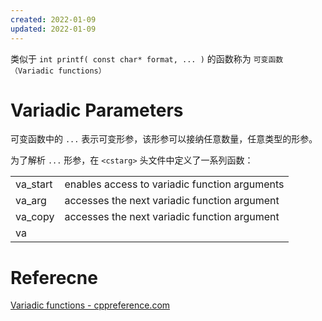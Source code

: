 ```yaml
---
created: 2022-01-09
updated: 2022-01-09
---
```


类似于 `int printf( const char* format, ... )` 的函数称为 `可变函数（Variadic functions）`

# Variadic Parameters

可变函数中的 `...` 表示可变形参，该形参可以接纳任意数量，任意类型的形参。

为了解析 `...` 形参，在 `<cstarg>` 头文件中定义了一系列函数：

|          |                                               |
| -------- | --------------------------------------------- |
| va_start | enables access to variadic function arguments |
| va_arg   | accesses the next variadic function argument  |
| va_copy  | accesses the next variadic function argument  |
| va         |                                               |

# Referecne

[Variadic functions - cppreference.com](https://en.cppreference.com/w/cpp/utility/variadic)